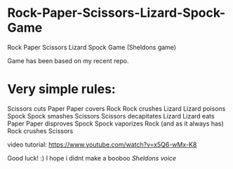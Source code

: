 # Rock-Paper-Scissors-Lizard-Spock-Game
Rock Paper Scissors Lizard Spock Game (Sheldons game)

Game has been based on my recent repo.

# Very simple rules:
Scissors cuts Paper
Paper covers Rock
Rock crushes Lizard
Lizard poisons Spock
Spock smashes Scissors
Scissors decapitates Lizard
Lizard eats Paper
Paper disproves Spock
Spock vaporizes Rock
(and as it always has) Rock crushes Scissors

video tutorial: https://www.youtube.com/watch?v=x5Q6-wMx-K8

Good luck! :) I hope i didnt make a booboo *Sheldons voice*

